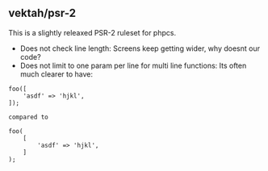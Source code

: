 vektah/psr-2
------------

This is a slightly releaxed PSR-2 ruleset for phpcs.

 - Does not check line length: Screens keep getting wider, why doesnt our code?
 - Does not limit to one param per line for multi line functions: Its often much clearer to have:
```
foo([
	'asdf' => 'hjkl',
]);

compared to

foo(
	[
		'asdf' => 'hjkl',
	]
);
```
